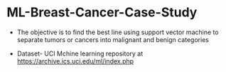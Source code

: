 # ML-Breast-Cancer-Case-Study

* The objective is to find the best line using support vector machine to separate tumors or cancers into malignant and benign categories

* Dataset- UCI Mchine learning repository at https://archive.ics.uci.edu/ml/index.php
 
